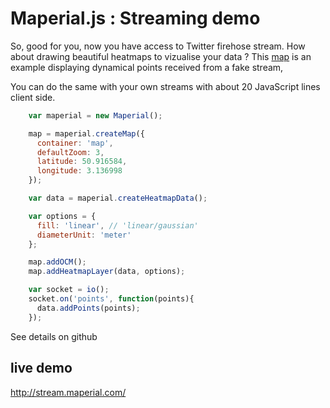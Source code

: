 # Maperial.js : Streaming demo

So, good for you, now you have access to Twitter firehose stream.
How about drawing beautiful heatmaps to vizualise your data ?
This [map](http://stream.maperial.com/) is an example displaying dynamical points received from a fake stream,

You can do the same with your own streams with about 20 JavaScript lines client side.

```js
    var maperial = new Maperial();

    map = maperial.createMap({
      container: 'map',
      defaultZoom: 3,
      latitude: 50.916584,
      longitude: 3.136998
    });

    var data = maperial.createHeatmapData();

    var options = {
      fill: 'linear', // 'linear/gaussian'
      diameterUnit: 'meter'
    };

    map.addOCM();
    map.addHeatmapLayer(data, options);

    var socket = io();
    socket.on('points', function(points){
      data.addPoints(points);
    });
```

See details on github

## live demo
http://stream.maperial.com/
